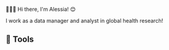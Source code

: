 
💁🏼‍♀️ Hi there, I'm Alessia! 😊

I work as a data manager and analyst in global health research!

## 🧰 Tools






